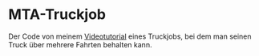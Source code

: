 # MTA-Truckjob

Der Code von meinem [Videotutorial](https://youtu.be/OdTjhyU0Mq0) eines Truckjobs, bei dem man seinen Truck über mehrere Fahrten behalten kann.
